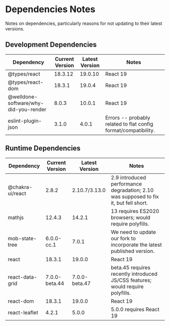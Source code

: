# Dependencies Notes

Notes on dependencies, particularly reasons for not updating to their latest versions.

## Development Dependencies

|Dependency                            |Current Version|Latest Version|Notes                                                              |
|--------------------------------------|---------------|--------------|-------------------------------------------------------------------|
|@types/react                          |18.3.12        |19.0.10       |React 19                                                           |
|@types/react-dom                      |18.3.1         |19.0.4        |React 19                                                           |
|@welldone-software/why-did-you-render |8.0.3          |10.0.1        |React 19                                                           |
|eslint-plugin-json                    |3.1.0          |4.0.1         |Errors -- probably related to flat config format/compatibility.    |

## Runtime Dependencies

|Dependency          |Current Version|Latest Version|Notes                                                                                |
|--------------------|---------------|--------------|-------------------------------------------------------------------------------------|
|@chakra-ui/react    |2.8.2          |2.10.7/3.13.0 |2.9 introduced performance degradation; 2.10 was supposed to fix it, but fell short. |
|mathjs              |12.4.3         |14.2.1        |13 requires ES2020 browsers; would require polyfills.                                |
|mob-state-tree      |6.0.0-cc.1     |7.0.1         |We need to update our fork to incorporate the latest published version.              |
|react               |18.3.1         |19.0.0        |React 19                                                                             |
|react-data-grid     |7.0.0-beta.44  |7.0.0-beta.47 |beta.45 requires recently introduced JS/CSS features; would require polyfills.       |
|react-dom           |18.3.1         |19.0.0        |React 19                                                                             |
|react-leaflet       |4.2.1          |5.0.0         |5.0.0 requires React 19                                                              |

